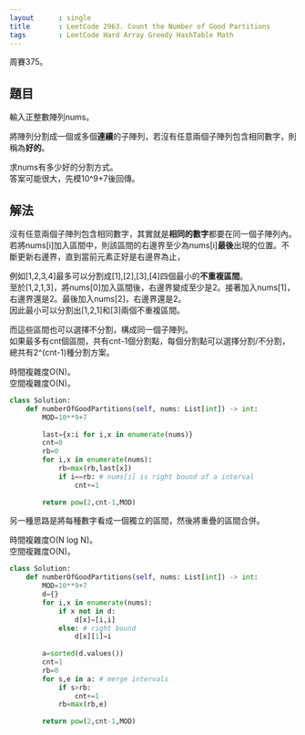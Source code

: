 ```yaml
---
layout      : single
title       : LeetCode 2963. Count the Number of Good Partitions
tags        : LeetCode Hard Array Greedy HashTable Math
---
```

周賽375。

## 題目

輸入正整數陣列nums。  

將陣列分割成一個或多個**連續**的子陣列，若沒有任意兩個子陣列包含相同數字，則稱為**好的**。  

求nums有多少好的分割方式。  
答案可能很大，先模10^9+7後回傳。  

## 解法

沒有任意兩個子陣列包含相同數字，其實就是**相同的數字**都要在同一個子陣列內。  
若將nums[i]加入區間中，則該區間的右邊界至少為nums[i]**最後**出現的位置。不斷更新右邊界，直到當前元素正好是右邊界為止，

例如[1,2,3,4]最多可以分割成[1],[2],[3],[4]四個最小的**不重複區間**。  
至於[1,2,1,3]，將nums[0]加入區間後，右邊界變成至少是2。接著加入nums[1]，右邊界還是2。最後加入nums[2]，右邊界還是2。  
因此最小可以分割出[1,2,1]和[3]兩個不重複區間。  

而這些區間也可以選擇不分割，構成同一個子陣列。  
如果最多有cnt個區間，共有cnt-1個分割點，每個分割點可以選擇分割/不分割，總共有2^(cnt-1)種分割方案。  

時間複雜度O(N)。  
空間複雜度O(N)。  

```python
class Solution:
    def numberOfGoodPartitions(self, nums: List[int]) -> int:
        MOD=10**9+7
        
        last={x:i for i,x in enumerate(nums)}
        cnt=0
        rb=0
        for i,x in enumerate(nums):
            rb=max(rb,last[x])
            if i==rb: # nums[i] is right bound of a interval
                cnt+=1
        
        return pow(2,cnt-1,MOD)
```

另一種思路是將每種數字看成一個獨立的區間，然後將重疊的區間合併。  

時間複雜度O(N log N)。  
空間複雜度O(N)。  

```python
class Solution:
    def numberOfGoodPartitions(self, nums: List[int]) -> int:
        MOD=10**9+7
        d={}
        for i,x in enumerate(nums):
            if x not in d:
                d[x]=[i,i]
            else: # right bound
                d[x][1]=i
                
        a=sorted(d.values())
        cnt=1
        rb=0
        for s,e in a: # merge intervals
            if s>rb:
                cnt+=1
            rb=max(rb,e)
            
        return pow(2,cnt-1,MOD)
```
